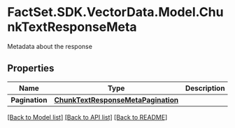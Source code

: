# FactSet.SDK.VectorData.Model.ChunkTextResponseMeta
Metadata about the response

## Properties

Name | Type | Description | Notes
------------ | ------------- | ------------- | -------------
**Pagination** | [**ChunkTextResponseMetaPagination**](ChunkTextResponseMetaPagination.md) |  | [optional] 

[[Back to Model list]](../README.md#documentation-for-models) [[Back to API list]](../README.md#documentation-for-api-endpoints) [[Back to README]](../README.md)


